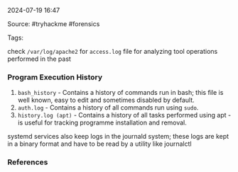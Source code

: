 
2024-07-19 16:47

Source: #tryhackme #forensics 

Tags: 

check `/var/log/apache2` for `access.log` file for analyzing tool operations performed in the past 

### Program Execution History

1. `bash_history` - Contains a history of commands run in bash; this file is well known, easy to edit and sometimes disabled by default.
2. `auth.log` - Contains a history of all commands run using `sudo`.
3. `history.log (apt)` - Contains a history of all tasks performed using apt - is useful for tracking programme installation and removal.

systemd services also keep logs in the journald system; these logs are kept in a binary format and have to be read by a utility like journalctl




### References
